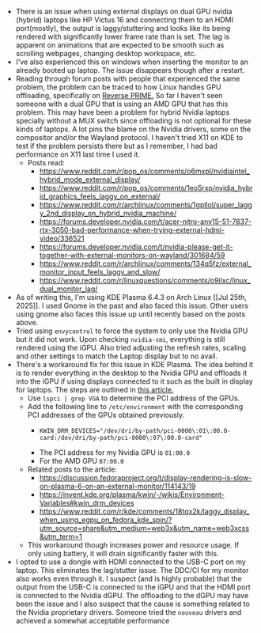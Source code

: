 - There is an issue when using external displays on dual GPU nvidia (hybrid) laptops like HP Victus 16 and connecting them to an HDMI port(mostly), the output is laggy/stuttering and looks like its being rendered with significantly lower frame rate than is set. The lag is apparent on animations that are expected to be smooth such as scrolling webpages, changing desktop workspace, etc.
- I've also experienced this on windows when inserting the monitor to an already booted up laptop. The issue disappears though after a restart.
- Reading through forum posts with people that experienced the same problem, the problem can be traced to how Linux handles GPU offloading, specifically on [Reverse PRIME.](https://wiki.archlinux.org/title/PRIME) So far I haven't seen someone with a dual GPU that is using an AMD GPU that has this problem. This may have been a problem for hybrid Nvidia laptops specially without a MUX switch since offloading is not optional for these kinds of laptops. A lot pins the blame on the Nvidia drivers, some on the compositor and/or the Wayland protocol. I haven't tried X11 on KDE to test if the problem persists there but as I remember, I had bad performance on X11 last time I used it.
	- Posts read:
		- https://www.reddit.com/r/pop_os/comments/o6mxpl/nvidiaintel_hybrid_mode_external_display/
		- https://www.reddit.com/r/pop_os/comments/1eo5rxp/nvidia_hybrid_graphics_feels_laggy_on_external/
		- https://www.reddit.com/r/archlinux/comments/1gpllol/super_laggy_2nd_display_on_hybrid_nvidia_machine/
		- https://forums.developer.nvidia.com/t/acer-nitro-anv15-51-7837-rtx-3050-bad-performance-when-trying-external-hdmi-video/336521
		- https://forums.developer.nvidia.com/t/nvidia-please-get-it-together-with-external-monitors-on-wayland/301684/59
		- https://www.reddit.com/r/archlinux/comments/134q5fz/external_monitor_input_feels_laggy_and_slow/
		- https://www.reddit.com/r/linuxquestions/comments/o9ilxc/linux_dual_monitor_lag/
- As of writing this, I'm using KDE Plasma 6.4.3 on Arch Linux [[Jul 25th, 2025]]. I used Gnome in the past and also faced this issue. Other users using gnome also faces this issue up until recently based on the posts above.
- Tried using `envycontrol` to force the system to only use the Nvidia GPU but it did not work. Upon checking `nvidia-smi`, everything is still rendered using the iGPU. Also tried adjusting the refresh rates, scaling and other settings to match the Laptop display but to no avail.
- There's a workaround fix for this issue in KDE Plasma. The idea behind it is to render everything in the desktop to the Nvidia GPU and offloads it into the iGPU if using displays connected to it such as the built in display for laptops. The steps are outlined in [this article.](https://tongkl.com/kde-plasma-laggy-external-monitor/)
	- Use `lspci | grep VGA` to determine the PCI address of the GPUs.
	- Add the following line to `/etc/environment` with the corresponding PCI addresses of the GPUs obtained previously.
		- ```
		  KWIN_DRM_DEVICES="/dev/dri/by-path/pci-0000\:01\:00.0-card:/dev/dri/by-path/pci-0000\:07\:00.0-card"
		  ```
		- The PCI address for my Nvidia GPU is `01:00.0`
		- For the AMD GPU `07:00.0`
	- Related posts to the article:
		- https://discussion.fedoraproject.org/t/display-rendering-is-slow-on-plasma-6-on-an-external-monitor/114143/19
		- https://invent.kde.org/plasma/kwin/-/wikis/Environment-Variables#kwin_drm_devices
		- https://www.reddit.com/r/kde/comments/18tqx2k/laggy_display_when_using_egpu_on_fedora_kde_spin/?utm_source=share&utm_medium=web3x&utm_name=web3xcss&utm_term=1
	- This workaround though increases power and resource usage. If only using battery, it will drain significantly faster with this.
- I opted to use a dongle with HDMI connected to the USB-C port on my laptop. This eliminates the lag/stutter issue. The DDC/CI for my monitor also works even through it. I suspect (and is highly probable) that the output from the USB-C is connected to the iGPU and that the HDMI port is connected to the Nvidia dGPU. The offloading to the dGPU may have been the issue and I also suspect that the cause is something related to the Nvidia proprietary drivers. Someone tried the `nouveau` drivers and achieved a somewhat acceptable performance